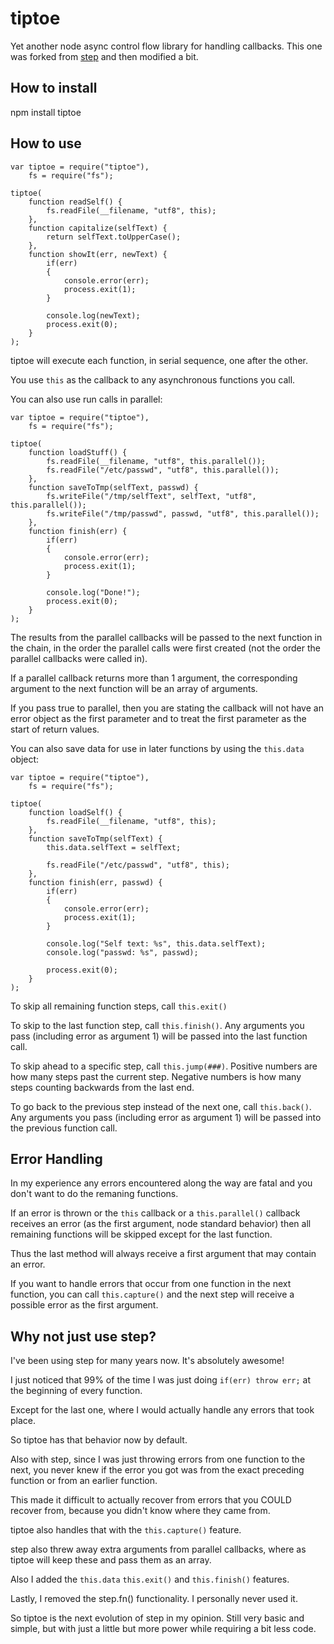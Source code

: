 # tiptoe

Yet another node async control flow library for handling callbacks. This one was forked from <a href="https://github.com/creationix/step">step</a> and then modified a bit.

## How to install

npm install tiptoe

## How to use

	var tiptoe = require("tiptoe"),
		fs = require("fs");

	tiptoe(
		function readSelf() {
			fs.readFile(__filename, "utf8", this);
		},
		function capitalize(selfText) {
			return selfText.toUpperCase();
		},
		function showIt(err, newText) {
			if(err)
			{
				console.error(err);
				process.exit(1);
			}

			console.log(newText);
			process.exit(0);
		}
	);

tiptoe will execute each function, in serial sequence, one after the other.

You use `this` as the callback to any asynchronous functions you call.

You can also use run calls in parallel:

	var tiptoe = require("tiptoe"),
		fs = require("fs");

	tiptoe(
		function loadStuff() {
			fs.readFile(__filename, "utf8", this.parallel());
			fs.readFile("/etc/passwd", "utf8", this.parallel());
		},
		function saveToTmp(selfText, passwd) {
			fs.writeFile("/tmp/selfText", selfText, "utf8", this.parallel());
			fs.writeFile("/tmp/passwd", passwd, "utf8", this.parallel());
		},
		function finish(err) {
			if(err)
			{
				console.error(err);
				process.exit(1);
			}

			console.log("Done!");
			process.exit(0);
		}
	);

The results from the parallel callbacks will be passed to the next function in the chain, in the order the parallel calls were first created (not the order the parallel callbacks were called in).

If a parallel callback returns more than 1 argument, the corresponding argument to the next function will be an array of arguments.

If you pass true to parallel, then you are stating the callback will not have an error object as the first parameter and to treat the first parameter as the start of return values.

You can also save data for use in later functions by using the `this.data` object:

	var tiptoe = require("tiptoe"),
		fs = require("fs");

	tiptoe(
		function loadSelf() {
			fs.readFile(__filename, "utf8", this);
		},
		function saveToTmp(selfText) {
			this.data.selfText = selfText;

			fs.readFile("/etc/passwd", "utf8", this);
		},
		function finish(err, passwd) {
			if(err)
			{
				console.error(err);
				process.exit(1);
			}

			console.log("Self text: %s", this.data.selfText);
			console.log("passwd: %s", passwd);

			process.exit(0);
		}
	);

To skip all remaining function steps, call `this.exit()`

To skip to the last function step, call `this.finish()`. Any arguments you pass (including error as argument 1) will be passed into the last function call.

To skip ahead to a specific step, call `this.jump(###)`. Positive numbers are how many steps past the current step. Negative numbers is how many steps counting backwards from the last end.

To go back to the previous step instead of the next one, call `this.back()`. Any arguments you pass (including error as argument 1) will be passed into the previous function call.

## Error Handling

In my experience any errors encountered along the way are fatal and you don't want to do the remaning functions.

If an error is thrown or the `this` callback or a `this.parallel()` callback receives an error (as the first argument, node standard behavior) then all remaining functions will be skipped except for the last function.

Thus the last method will always receive a first argument that may contain an error.

If you want to handle errors that occur from one function in the next function, you can call `this.capture()` and the next step will receive a possible error as the first argument.

## Why not just use step?

I've been using step for many years now. It's absolutely awesome!

I just noticed that 99% of the time I was just doing `if(err) throw err;` at the beginning of every function.

Except for the last one, where I would actually handle any errors that took place.

So tiptoe has that behavior now by default.

Also with step, since I was just throwing errors from one function to the next, you never knew if the error you got was from the exact preceding function or from an earlier function.

This made it difficult to actually recover from errors that you COULD recover from, because you didn't know where they came from.

tiptoe also handles that with the `this.capture()` feature.

step also threw away extra arguments from parallel callbacks, where as tiptoe will keep these and pass them as an array.

Also I added the `this.data` `this.exit()` and `this.finish()` features.

Lastly, I removed the step.fn() functionality. I personally never used it.

So tiptoe is the next evolution of step in my opinion. Still very basic and simple, but with just a little but more power while requiring a bit less code.
